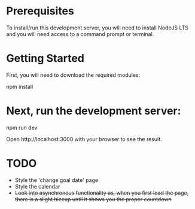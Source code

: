 # Prerequisites

To install/run this development server, you will need to install NodeJS LTS and you will need access to a command prompt or terminal.

# Getting Started

First, you will need to download the required modules:

npm install

# Next, run the development server:

npm run dev

Open http://localhost:3000 with your browser to see the result.

# TODO

- Style the 'change goal date' page
- Style the calendar
- ~~Look into asynchronous functionality as, when you first load the page, there is a slight hiccup until it shows you the proper countdown~~
